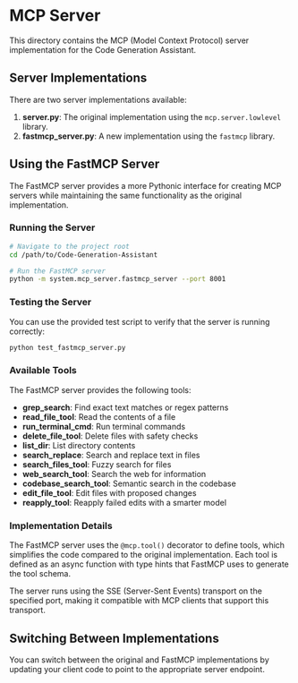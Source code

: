 # MCP Server

This directory contains the MCP (Model Context Protocol) server implementation for the Code Generation Assistant.

## Server Implementations

There are two server implementations available:

1. **server.py**: The original implementation using the `mcp.server.lowlevel` library.
2. **fastmcp_server.py**: A new implementation using the `fastmcp` library.

## Using the FastMCP Server

The FastMCP server provides a more Pythonic interface for creating MCP servers while maintaining the same functionality as the original implementation.

### Running the Server

```bash
# Navigate to the project root
cd /path/to/Code-Generation-Assistant

# Run the FastMCP server
python -m system.mcp_server.fastmcp_server --port 8001
```

### Testing the Server

You can use the provided test script to verify that the server is running correctly:

```bash
python test_fastmcp_server.py
```

### Available Tools

The FastMCP server provides the following tools:

- **grep_search**: Find exact text matches or regex patterns
- **read_file_tool**: Read the contents of a file
- **run_terminal_cmd**: Run terminal commands
- **delete_file_tool**: Delete files with safety checks
- **list_dir**: List directory contents
- **search_replace**: Search and replace text in files
- **search_files_tool**: Fuzzy search for files
- **web_search_tool**: Search the web for information
- **codebase_search_tool**: Semantic search in the codebase
- **edit_file_tool**: Edit files with proposed changes
- **reapply_tool**: Reapply failed edits with a smarter model

### Implementation Details

The FastMCP server uses the `@mcp.tool()` decorator to define tools, which simplifies the code compared to the original implementation. Each tool is defined as an async function with type hints that FastMCP uses to generate the tool schema.

The server runs using the SSE (Server-Sent Events) transport on the specified port, making it compatible with MCP clients that support this transport.

## Switching Between Implementations

You can switch between the original and FastMCP implementations by updating your client code to point to the appropriate server endpoint. 